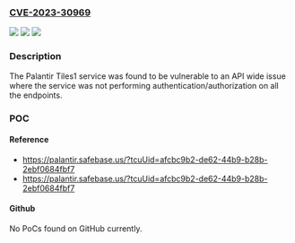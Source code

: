 ### [CVE-2023-30969](https://cve.mitre.org/cgi-bin/cvename.cgi?name=CVE-2023-30969)
![](https://img.shields.io/static/v1?label=Product&message=com.palantir.tiles%3Atiles&color=blue)
![](https://img.shields.io/static/v1?label=Version&message=*%3C%204.326.0%20&color=brighgreen)
![](https://img.shields.io/static/v1?label=Vulnerability&message=The%20product%20does%20not%20restrict%20or%20incorrectly%20restricts%20access%20to%20a%20resource%20from%20an%20unauthorized%20actor.&color=brighgreen)

### Description

The Palantir Tiles1 service was  found to be vulnerable to an API wide issue where the service was not performing authentication/authorization on all the endpoints.

### POC

#### Reference
- https://palantir.safebase.us/?tcuUid=afcbc9b2-de62-44b9-b28b-2ebf0684fbf7
- https://palantir.safebase.us/?tcuUid=afcbc9b2-de62-44b9-b28b-2ebf0684fbf7

#### Github
No PoCs found on GitHub currently.


